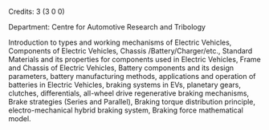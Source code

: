 Credits: 3 (3 0 0)

Department: Centre for Automotive Research and Tribology

Introduction to types and working mechanisms of Electric Vehicles, Components of Electric Vehicles, Chassis /Battery/Charger/etc., Standard Materials and its properties for components used in Electric Vehicles, Frame and Chassis of Electric Vehicles, Battery components and its design parameters, battery manufacturing methods, applications and operation of batteries in Electric Vehicles, braking systems in EVs, planetary gears, clutches, differentials, all-wheel drive regenerative braking mechanisms, Brake strategies (Series and Parallel), Braking torque distribution principle, electro-mechanical hybrid braking system, Braking force mathematical model.